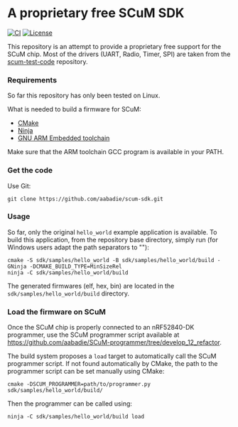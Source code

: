 # A proprietary free SCuM SDK

[![CI][ci-badge]][ci-link]
[![License][license-badge]][license-link]

This repository is an attempt to provide a proprietary free support for the
SCuM chip.
Most of the drivers (UART, Radio, Timer, SPI) are taken from the
[scum-test-code](https://github.com/PisterLab/scum-test-code) repository.

### Requirements

So far this repository has only been tested on Linux.

What is needed to build a firmware for SCuM:
- [CMake](https://cmake.org/)
- [Ninja](https://ninja-build.org/)
- [GNU ARM Embedded toolchain](https://developer.arm.com/downloads/-/arm-gnu-toolchain-downloads)

Make sure that the ARM toolchain GCC program is available in your PATH.

### Get the code

Use Git:
```
git clone https://github.com/aabadie/scum-sdk.git
```

### Usage

So far, only the original `hello_world` example application is available. To
build this application, from the repository base directory, simply run
(for Windows users adapt the path separators to "\"):

```
cmake -S sdk/samples/hello_world -B sdk/samples/hello_world/build -GNinja -DCMAKE_BUILD_TYPE=MinSizeRel
ninja -C sdk/samples/hello_world/build
```

The generated firmwares (elf, hex, bin) are located in the `sdk/samples/hello_world/build` directory.

### Load the firmware on SCuM

Once the SCuM chip is properly connected to an nRF52840-DK programmer, use the
SCuM programmer script available at https://github.com/aabadie/SCuM-programmer/tree/develop_12_refactor.

The build system proposes a `load` target to automatically call the SCuM programmer
script.
If not found automatically by CMake, the path to the programmer script can be set
manually using CMake:

```
cmake -DSCUM_PROGRAMMER=path/to/programmer.py sdk/samples/hello_world/build/
```

Then the programmer can be called using:

```
ninja -C sdk/samples/hello_world/build load
```

[ci-badge]: https://github.com/pisterlab/scum-sdk/workflows/CI/badge.svg
[ci-link]: https://github.com/pisterlab/scum-sdk/actions?query=workflow%3ACI+branch%3Amain
[license-badge]: https://img.shields.io/github/license/pisterlab/scum-sdk
[license-link]: https://github.com/pisterlab/scum-sdk/blob/main/LICENSE.txt
